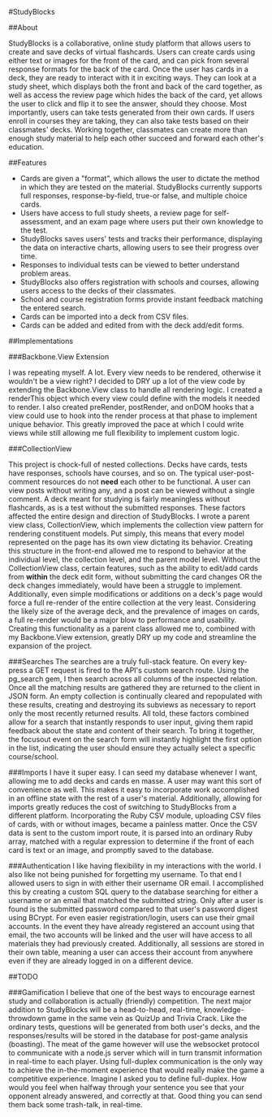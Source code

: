 #StudyBlocks


##About


StudyBlocks is a collaborative, online study platform that allows users to create and save decks of virtual flashcards.
Users can create cards using either text or images for the front of the card, and can pick from several response formats for the back of the card. Once the user has cards in a deck, they are ready to interact with it in exciting ways.
They can look at a study sheet, which displays both the front and back of the card together, as well as access the review page which hides the back of the card, yet allows the user to click and flip it to see the answer, should they choose.
Most importantly, users can take tests generated from their own cards. If users enroll in courses they are taking, they can also take tests based on their classmates' decks.
Working together, classmates can create more than enough study material to help each other succeed and forward each other's education.

##Features

* Cards are given a "format", which allows the user to dictate the method in which they are tested on the material. StudyBlocks currently supports full responses, response-by-field, true-or false, and multiple choice cards.
* Users have access to full study sheets, a review page for self-assessment, and an exam page where users put their own knowledge to the test.
* StudyBlocks saves users' tests and tracks their performance, displaying the data on interactive charts, allowing users to see their progress over time.
* Responses to individual tests can be viewed to better understand problem areas.
* StudyBlocks also offers registration with schools and courses, allowing users access to the decks of their classmates.
* School and course registration forms provide instant feedback matching the entered search.
* Cards can be imported into a deck from CSV files.
* Cards can be added and edited from with the deck add/edit forms.

##Implementations

###Backbone.View Extension

I was repeating myself. A lot. Every view needs to be rendered, otherwise it wouldn't be a view right?
I decided to DRY up a lot of the view code by extending the Backbone.View class to handle all rendering logic.
I created a renderThis object which every view could define with the models it needed to render.
I also created preRender, postRender, and onDOM hooks that a view could use to hook into the render process at that phase to implement unique behavior.
This greatly improved the pace at which I could write views while still allowing me full flexibility to implement custom logic.

###CollectionView

This project is chock-full of nested collections. Decks have cards, tests have responses, schools have courses, and so on.
The typical user-post-comment resources do not **need** each other to be functional. A user can view posts without writing any, and a post can be viewed without a single comment.
A deck meant for studying is fairly meaningless without flashcards, as is a test without the submitted responses. These factors affected the entire design and direction of StudyBlocks.
I wrote a parent view class, CollectionView, which implements the collection view pattern for rendering constituent models. Put simply, this means that every model represented on the page has its own view dictating its behavior.
Creating this structure in the front-end allowed me to respond to behavior at the individual level, the collection level, and the parent model level.
Without the CollectionView class, certain features, such as the ability to edit/add cards from **within** the deck edit form, without submitting the card changes OR the deck changes immediately, would have been a struggle to implement.
Additionally, even simple modifications or additions on a deck's page would force a full re-render of the entire collection at the very least.
Considering the likely size of the average deck, and the prevalence of images on cards, a full re-render would be a major blow to performance and usability.
Creating this functionality as a parent class allowed me to, combined with my Backbone.View extension, greatly DRY up my code and streamline the expansion of the project.

###Searches
The searches are a truly full-stack feature. On every key-press a GET request is fired to the API's custom search route.
Using the pg_search gem, I then search across all columns of the inspected relation. Once all the matching results are gathered they are returned to the client in JSON form.
An empty collection is continually cleared and repopulated with these results, creating and destroying its subviews as necessary to report only the most recently returned results.
All told, these factors combined allow for a search that instantly responds to user input, giving them rapid feedback about the state and content of their search.
To bring it together, the focusout event on the search form will instantly highlight the first option in the list, indicating the user should ensure they actually select a specific course/school.

###Imports
I have it super easy. I can seed my database whenever I want, allowing me to add decks and cards en masse.
A user may want this sort of convenience as well. This makes it easy to incorporate work accomplished in an offline state with the rest of a user's material.
Additionally, allowing for imports greatly reduces the cost of switching to StudyBlocks from a different platform.
Incorporating the Ruby CSV module, uploading CSV files of cards, with or without images, became a painless matter.
Once the CSV data is sent to the custom import route, it is parsed into an ordinary Ruby array, matched with a regular expression to determine if the front of each card is text or an image, and promptly saved to the database.

###Authentication
I like having flexibility in my interactions with the world. I also like not being punished for forgetting my username.
To that end I allowed users to sign in with either their username OR email.
I accomplished this by creating a custom SQL query to the database searching for either a username or an email that matched the submitted string.
Only after a user is found is the submitted password compared to that user's password digest using BCrypt.
For even easier registration/login, users can use their gmail accounts.
In the event they have already registered an account using that email, the two accounts will be linked and the user will have access to all materials they had previously created.
Additionally, all sessions are stored in their own table, meaning a user can access their account from anywhere even if they are already logged in on a different device.

##TODO

###Gamification
I believe that one of the best ways to encourage earnest study and collaboration is actually (friendly) competition.
The next major addition to StudyBlocks will be a head-to-head, real-time, knowledge-throwdown game in the same vein as QuizUp and Trivia Crack.
Like the ordinary tests, questions will be generated from both user's decks, and the responses/results will be stored in the database for post-game analysis (boasting).
The meat of the game however will use the websocket protocol to communicate with a node.js server which will in turn transmit information in real-time to each player.
Using full-duplex communication is the only way to achieve the in-the-moment experience that would really make the game a competitive experience.
Imagine I asked you to define full-duplex. How would you feel when halfway through your sentence you see that your opponent already answered, and correctly at that.
Good thing you can send them back some trash-talk, in real-time.
